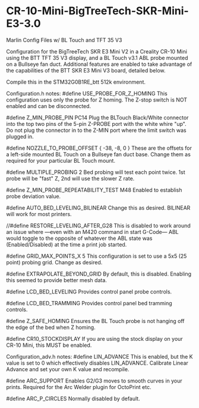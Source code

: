 # CR-10-Mini-BigTreeTech-SKR-Mini-E3-3.0
Marlin Config Files w/ BL Touch and TFT 35 V3

Configuration for the BigTreeTech SKR E3 Mini V2 in a Creality CR-10 Mini using the BTT TFT 35 V3 display, and a BL Touch v3.1 ABL probe mounted on a Bullseye fan duct. Additional features are enabled to take advantage of the capabilities of the BTT SKR E3 Mini V3 board, detailed below.

Compile this in the STM32G0B1RE_btt 512k environment. 

Configuration.h notes:
#define USE_PROBE_FOR_Z_HOMING
This configuration uses only the probe for Z homing. The Z-stop switch is NOT enabled and can be disconnected.

#define Z_MIN_PROBE_PIN PC14
Plug the BLTouch Black/White connector into the top two pins of the 5-pin Z-PROBE port with the white whire "up". Do not plug the connector in to the Z-MIN port where the limit switch was plugged in.

#define NOZZLE_TO_PROBE_OFFSET { -38, -8, 0 }
These are the offsets for a left-side mounted BL Touch on a Bullseye fan duct base. Change them as required for your particular BL Touch mount.

#define MULTIPLE_PROBING 2
Bed probing will test each point twice. 1st probe will be "fast" Z, 2nd will use the slower Z rate.

#define Z_MIN_PROBE_REPEATABILITY_TEST
M48 Enabled to establish probe deviation value.

#define AUTO_BED_LEVELING_BILINEAR
Change this as desired. BILINEAR will work for most printers.

//#define RESTORE_LEVELING_AFTER_G28
This is disabled to work around an issue where —even with an M420 command in start G-Code— ABL would toggle to the opposite of whatever the ABL state was (Enabled/Disabled) at the time a print job started.

#define GRID_MAX_POINTS_X 5
This configuration is set to use a 5x5 (25 point) probing grid. Change as desired.

#define EXTRAPOLATE_BEYOND_GRID
By default, this is disabled. Enabling this seemed to provide better mesh data.

#define LCD_BED_LEVELING
Provides control panel probe controls.

#define LCD_BED_TRAMMING
Provides control panel bed tramming controls.

#define Z_SAFE_HOMING
Ensures the BL Touch probe is not hanging off the edge of the bed when Z homing.

#define CR10_STOCKDISPLAY
If you are using the stock display on your CR-10 Mini, this MUST be enabled.

Configuration_adv.h notes:
#define LIN_ADVANCE
This is enabled, but the K value is set to 0 which effectively disables LIN_ADVANCE. Calibrate Linear Advance and set your own K value and recompile.

#define ARC_SUPPORT
Enables G2/G3 moves to smooth curves in your prints. Required for the Arc Welder plugin for OctoPrint etc.

#define ARC_P_CIRCLES
Normally disabled by default.
